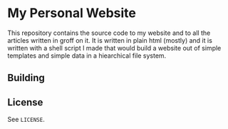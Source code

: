 # My Personal Website

This repository contains the source code
to my website and to all the articles written
in groff on it. It is written in plain html
(mostly) and it is written with a shell script
I made that would build a website out of simple
templates and simple data in a hiearchical file
system.

## Building

## License

See `LICENSE`.
